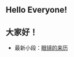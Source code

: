 ## Hello Everyone!
## 大家好！
+ 最新小段：[眼镜的来历](https://hallhillock.com/DocsMD/docs/index.html#/docs/AgricultureandBiology?id=眼镜的来历)
